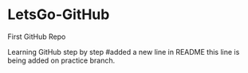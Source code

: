 # LetsGo-GitHub
First GitHub Repo

Learning GitHub step by step
#added a new line in README
this line is being added on practice branch.
